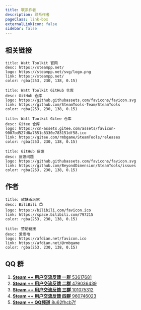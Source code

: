 ```yaml
---
title: 联系作者
description: 联系作者
pageClass: link-box
externalLinkIcon: false
sidebar: false
---
```


## 相关链接

```card
title: Watt Toolkit 官网
desc: https://steampp.net/
logo: https://steampp.net/svg/logo.png
link: https://steampp.net/
color: rgba(253, 230, 138, 0.15)
```

```card
title: Watt Toolkit GitHub 仓库
desc: GitHub 仓库
logo: https://github.githubassets.com/favicons/favicon.svg
link: https://github.com/SteamTools-Team/SteamTools
color: rgba(253, 230, 138, 0.15)
```
```card
title: Watt Toolkit Gitee 仓库
desc: Gitee 仓库
logo: https://cn-assets.gitee.com/assets/favicon-9007bd527d8a7851c8330e783151df58.ico
link: https://gitee.com/rmbgame/SteamTools/releases
color: rgba(253, 230, 138, 0.15)
```
```card
title: GitHub 反馈
desc: 反馈问题
logo: https://github.githubassets.com/favicons/favicon.svg
link: https://github.com/BeyondDimension/SteamTools/issues
color: rgba(253, 230, 138, 0.15)
```


## 作者

```card
title: 软妹币玩家
desc: BiliBili 📺
logo: https://bilibili.com/favicon.ico
link: https://space.bilibili.com/797215
color: rgba(253, 230, 138, 0.15)
```
```card
title: 赞助链接
desc: 爱发电
logo: https://afdian.net/favicon.ico
link: https://afdian.net/@rmbgame
color: rgba(253, 230, 138, 0.15)
```

## QQ 群

1. [**Steam ++ 用户交流反馈 一群** 53617681](https://qm.qq.com/cgi-bin/qm/qr?k=EvP8VZ-ByGjMlbLvrj4x4YJ8C_bhTisG&authKey=toKraTwFoTlJKXSuBv7A87W0qKb0vSRrozVLXW0dVcvOmEP98T/t+MZK9qFi26fb&noverify=0)
2. [**Steam ++ 用户交流反馈 二群** 479036439](https://qm.qq.com/cgi-bin/qm/qr?k=gcFoBFtXoWAd1JUMgdaJ3w8eP7Cpg50J&authKey=Z3Jc%2BhxKoku1n895f2HsS%2FRbsI7FQIeljQnWpnpBhK48U%2BTVrRUT3GJ7oWFAFNHY&noverify=0&group_code=479036439)
3. [**Steam ++ 用户交流反馈 三群** 101075312](https://qm.qq.com/cgi-bin/qm/qr?k=vhZ4jXXCQDPmQrewjUMIaLSuQsx-Kig5&authKey=UkKWlFSpHRRL%2F6C7KE73zj%2FJUUY7PKu%2FD0XBA2xUGR9oeCXH1wyAAamIGfqbHOaQ&noverify=0&group_code=101075312)
4. [**Steam ++ 用户交流反馈 四群** 960746023](https://qm.qq.com/cgi-bin/qm/qr?k=TeMwmsvPZgdU2RKK9cDQV-4kGvyDwQ1h&authKey=Zt0OTXgCdrwJInjcrqA0VF%2FCX2%2F3PFqRayo%2BCLXPmIFe2OmFCRtKrkc3u5%2FaqdJt&noverify=0&group_code=960746023)
5. [**Steam ++ QQ频道** 8u62fhcb7f](https://qun.qq.com/qqweb/qunpro/share?_wv=3&_wwv=128&appChannel=share&inviteCode=1W7MdzT&businessType=9&from=246610&biz=ka)
